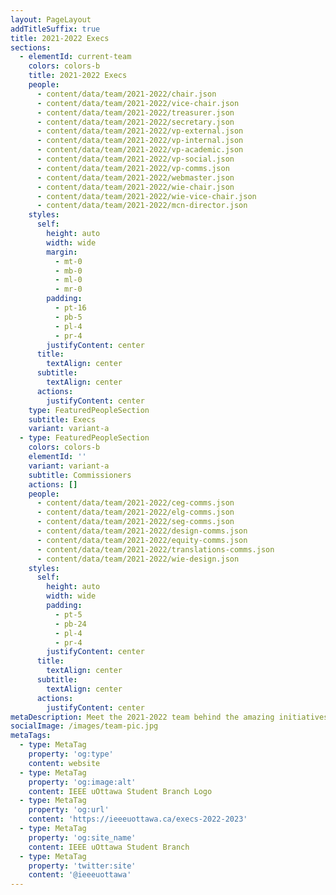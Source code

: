 ```yaml
---
layout: PageLayout
addTitleSuffix: true
title: 2021-2022 Execs
sections:
  - elementId: current-team
    colors: colors-b
    title: 2021-2022 Execs
    people:
      - content/data/team/2021-2022/chair.json
      - content/data/team/2021-2022/vice-chair.json
      - content/data/team/2021-2022/treasurer.json
      - content/data/team/2021-2022/secretary.json
      - content/data/team/2021-2022/vp-external.json
      - content/data/team/2021-2022/vp-internal.json
      - content/data/team/2021-2022/vp-academic.json
      - content/data/team/2021-2022/vp-social.json
      - content/data/team/2021-2022/vp-comms.json
      - content/data/team/2021-2022/webmaster.json
      - content/data/team/2021-2022/wie-chair.json
      - content/data/team/2021-2022/wie-vice-chair.json
      - content/data/team/2021-2022/mcn-director.json
    styles:
      self:
        height: auto
        width: wide
        margin:
          - mt-0
          - mb-0
          - ml-0
          - mr-0
        padding:
          - pt-16
          - pb-5
          - pl-4
          - pr-4
        justifyContent: center
      title:
        textAlign: center
      subtitle:
        textAlign: center
      actions:
        justifyContent: center
    type: FeaturedPeopleSection
    subtitle: Execs
    variant: variant-a
  - type: FeaturedPeopleSection
    colors: colors-b
    elementId: ''
    variant: variant-a
    subtitle: Commissioners
    actions: []
    people:
      - content/data/team/2021-2022/ceg-comms.json
      - content/data/team/2021-2022/elg-comms.json
      - content/data/team/2021-2022/seg-comms.json
      - content/data/team/2021-2022/design-comms.json
      - content/data/team/2021-2022/equity-comms.json
      - content/data/team/2021-2022/translations-comms.json
      - content/data/team/2021-2022/wie-design.json
    styles:
      self:
        height: auto
        width: wide
        padding:
          - pt-5
          - pb-24
          - pl-4
          - pr-4
        justifyContent: center
      title:
        textAlign: center
      subtitle:
        textAlign: center
      actions:
        justifyContent: center
metaDescription: Meet the 2021-2022 team behind the amazing initiatives from our student branch.
socialImage: /images/team-pic.jpg
metaTags:
  - type: MetaTag
    property: 'og:type'
    content: website
  - type: MetaTag
    property: 'og:image:alt'
    content: IEEE uOttawa Student Branch Logo
  - type: MetaTag
    property: 'og:url'
    content: 'https://ieeeuottawa.ca/execs-2022-2023'
  - type: MetaTag
    property: 'og:site_name'
    content: IEEE uOttawa Student Branch
  - type: MetaTag
    property: 'twitter:site'
    content: '@ieeeuottawa'
---
```

